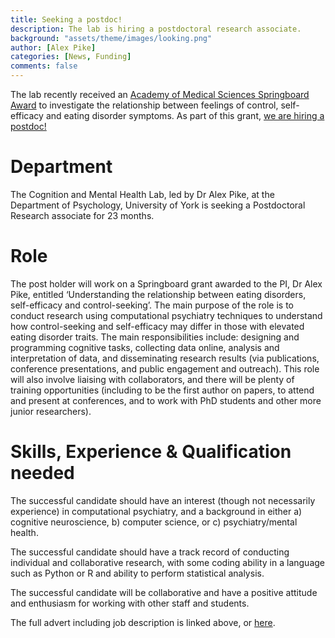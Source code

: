 ```yaml
---
title: Seeking a postdoc! 
description: The lab is hiring a postdoctoral research associate. 
background: "assets/theme/images/looking.png"
author: [Alex Pike]
categories: [News, Funding]
comments: false
---
```


The lab recently received an <a href="https://acmedsci.ac.uk/more/news/66m-springboard-emerging-research-leaders">Academy of Medical Sciences Springboard Award</a> to investigate the relationship between feelings of control, self-efficacy and eating disorder symptoms. As part of this grant, <a href="https://jobs.york.ac.uk/vacancy/research-associate-574672.html">we are hiring a postdoc!</a> 

<h1>Department</h1>
The Cognition and Mental Health Lab, led by Dr Alex Pike, at the Department of Psychology, University of York is seeking a Postdoctoral Research associate for 23 months. 

<h1>Role</h1>
The post holder will work on a Springboard grant awarded to the PI, Dr Alex Pike, entitled ‘Understanding the relationship between eating disorders, self-efficacy and control-seeking’. The main purpose of the role is to conduct research using computational psychiatry techniques to understand how control-seeking and self-efficacy may differ in those with elevated eating disorder traits. The main responsibilities include: designing and programming cognitive tasks, collecting data online, analysis and interpretation of data, and disseminating research results (via publications, conference presentations, and public engagement and outreach). This role will also involve liaising with collaborators, and there will be plenty of training opportunities (including to be the first author on papers, to attend and present at conferences, and to work with PhD students and other more junior researchers). 

<h1>Skills, Experience & Qualification needed</h1>
The successful candidate should have an interest (though not necessarily experience) in computational psychiatry, and a background in either a) cognitive neuroscience, b) computer science, or c) psychiatry/mental health. 

The successful candidate should have a track record of conducting individual and collaborative research, with some coding ability in a language such as Python or R and ability to perform statistical analysis.

The successful candidate will be collaborative and have a positive attitude and enthusiasm for working with other staff and students.

The full advert including job description is linked above, or <a href="https://jobs.york.ac.uk/vacancy/research-associate-574672.html">here</a>. 


